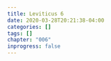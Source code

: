 ```yaml
---
title: Leviticus 6
date: 2020-03-28T20:21:38-04:00
categories: []
tags: []
chapter: "006"
inprogress: false
---
```



